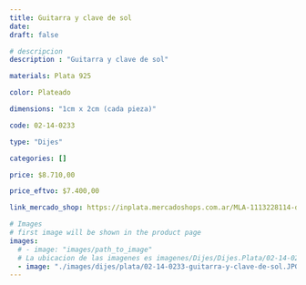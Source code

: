 ```yaml
---
title: Guitarra y clave de sol
date: 
draft: false

# descripcion
description : "Guitarra y clave de sol"

materials: Plata 925

color: Plateado

dimensions: "1cm x 2cm (cada pieza)"

code: 02-14-0233

type: "Dijes"

categories: []

price: $8.710,00

price_eftvo: $7.400,00

link_mercado_shop: https://inplata.mercadoshops.com.ar/MLA-1113228114-dije-guitarra-y-clave-de-sol-plata-925-_JM

# Images
# first image will be shown in the product page
images:
  # - image: "images/path_to_image"
  # La ubicacion de las imagenes es imagenes/Dijes/Dijes.Plata/02-14-0233-guitarra-y-clave-de-sol
  - image: "./images/dijes/plata/02-14-0233-guitarra-y-clave-de-sol.JPG"
---
```

